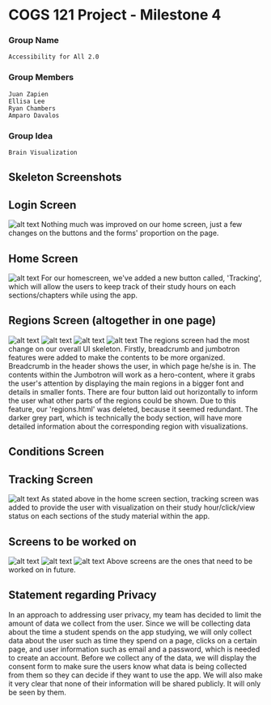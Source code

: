 # COGS 121 Project - Milestone 4

### Group Name

	Accessibility for All 2.0

### Group Members

	Juan Zapien
	Ellisa Lee
	Ryan Chambers
	Amparo Davalos

### Group Idea

	Brain Visualization

## Skeleton Screenshots

## Login Screen
![alt text](https://github.com/rchamber1/COGS_121_Project/blob/master/milestone4/screenshots/Screenshot%202018-05-02%2004.39.45.png)
Nothing much was improved on our home screen, just a few changes on the buttons and the forms' proportion on the page. 

## Home Screen
![alt text](https://github.com/rchamber1/COGS_121_Project/blob/master/milestone4/screenshots/Screenshot%202018-05-02%2004.32.03.png)
For our homescreen, we've added a new button called, 'Tracking', which will allow the users to keep track of their study hours on each sections/chapters while using the app. 

## Regions Screen (altogether in one page) 
![alt text](https://github.com/rchamber1/COGS_121_Project/blob/master/milestone4/screenshots/Screenshot%202018-05-02%2002.43.06.png)
![alt text](https://github.com/rchamber1/COGS_121_Project/blob/master/milestone4/screenshots/Screenshot%202018-05-02%2002.43.13.png)
![alt text](https://github.com/rchamber1/COGS_121_Project/blob/master/milestone4/screenshots/Screenshot%202018-05-02%2002.43.18.png)
![alt text](https://github.com/rchamber1/COGS_121_Project/blob/master/milestone4/screenshots/Screenshot%202018-05-02%2002.43.24.png)
The regions screen had the most change on our overall UI skeleton. Firstly, breadcrumb and jumbotron features were added to make the contents to be more organized. Breadcrumb in the header shows the user, in which page he/she is in. The contents within the Jumbotron will work as a hero-content, where it grabs the user's attention by displaying the main regions in a bigger font and details in smaller fonts. There are four button laid out horizontally to inform the user what other parts of the regions could be shown. Due to this feature, our 'regions.html' was deleted, because it seemed redundant. The darker grey part, which is technically the body section, will have more detailed information about the corresponding region with visualizations. 

## Conditions Screen


## Tracking Screen
![alt text](https://github.com/rchamber1/COGS_121_Project/blob/master/milestone4/screenshots/Screenshot%202018-05-02%2004.32.11.png)
As stated above in the home screen section, tracking screen was added to provide the user with visualization on their study hour/click/view status on each sections of the study material within the app. 

## Screens to be worked on 
![alt text](https://github.com/rchamber1/COGS_121_Project/blob/master/milestone4/screenshots/Screenshot%202018-05-02%2004.57.32.png)
![alt text](https://github.com/rchamber1/COGS_121_Project/blob/master/milestone4/screenshots/Screenshot%202018-05-02%2004.57.47.png)
![alt text](https://github.com/rchamber1/COGS_121_Project/blob/master/milestone4/screenshots/Screenshot%202018-05-02%2004.56.05.png)
Above screens are the ones that need to be worked on in future. 

## Statement regarding Privacy 
In an approach to addressing user privacy, my team has decided to limit the amount of data we collect from the user. Since we will be collecting data about the time a student spends on the app studying, we will only collect data about the user such as time they spend on a page, clicks on a certain page, and user information such as email 
and a password, which is needed to create an account. Before we collect any of the data, we will display the consent form to make sure the users know what data is being collected from them so they can decide if they want to use the app. We will also make it very clear that none of their information will be shared publicly. It will only be seen by them.
